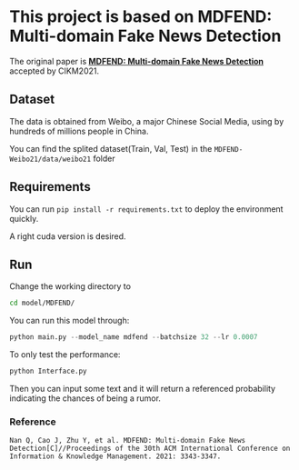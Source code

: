 # This project is based on MDFEND: Multi-domain Fake News Detection

The original paper is [**MDFEND: Multi-domain Fake News Detection**](https://dl.acm.org/doi/abs/10.1145/3459637.3482139) accepted by CIKM2021.



## Dataset

The data is obtained from Weibo, a major Chinese Social Media, using by hundreds of millions people in China.

You can find the splited dataset(Train, Val, Test) in the `MDFEND-Weibo21/data/weibo21` folder


## Requirements

You can run `pip install -r requirements.txt` to deploy the environment quickly.

A right cuda version is desired.


## Run

Change the working directory to

```bash
cd model/MDFEND/
```

You can run this model through:
```python
python main.py --model_name mdfend --batchsize 32 --lr 0.0007
```

To only test the performance:

```python
python Interface.py
```

Then you can input some text and it will return a referenced probability indicating the chances of being a rumor.



### Reference
```
Nan Q, Cao J, Zhu Y, et al. MDFEND: Multi-domain Fake News Detection[C]//Proceedings of the 30th ACM International Conference on Information & Knowledge Management. 2021: 3343-3347.
```